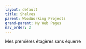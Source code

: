 ```yaml
---
layout: default
title: Shelves
parent: WoodWorking Projects
grand-parent: My Web Pages
nav_order: 2
---
```

Mes premières étagères sans équerre